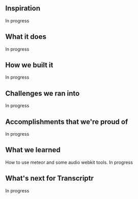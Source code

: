 ## Inspiration
  In progress
## What it does
  In progress
## How we built it
  In progress
## Challenges we ran into
  In progress
## Accomplishments that we're proud of
  In progress
## What we learned
  How to use meteor and some audio webkit tools.
  In progress
## What's next for Transcriptr
  In progress
